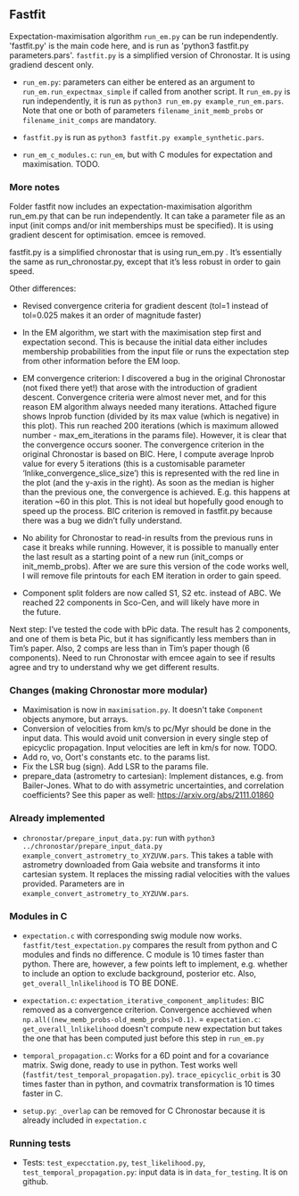 ## Fastfit
Expectation-maximisation algorithm `run_em.py` can be run independently. 'fastfit.py' is the main code here, and is run as 'python3 fastfit.py parameters.pars'. `fastfit.py` is a simplified version of Chronostar. It is using gradiend descent only.

- `run_em.py`: parameters can either be entered as an argument to `run_em.run_expectmax_simple` if called from another script. It `run_em.py` is run independently, it is run as `python3 run_em.py example_run_em.pars`. Note that one or both of parameters `filename_init_memb_probs` or `filename_init_comps` are mandatory.

- `fastfit.py` is run as `python3 fastfit.py example_synthetic.pars`. 

- `run_em_c_modules.c`: `run_em`, but with C modules for expectation and maximisation. TODO.


### More notes
Folder fastfit now includes an expectation-maximisation algorithm run_em.py that can be run independently. It can take a parameter file as an input (init comps and/or init memberships must be specified). It is using gradient descent for optimisation. emcee is removed.

fastfit.py  is a simplified chronostar that is using run_em.py . It’s essentially the same as run_chronostar.py, except that it’s less robust in order to gain speed.

Other differences:
- Revised convergence criteria for gradient descent (tol=1 instead of tol=0.025 makes it an order of magnitude faster)
- In the EM algorithm, we start with the maximisation step first and expectation second. This is because the initial data either includes membership probabilities from the input file or runs the expectation step from other information before the EM loop.
- EM convergence criterion: I discovered a bug in the original Chronostar (not fixed there yet!) that arose with the introduction of gradient descent. Convergence criteria were almost never met, and for this reason EM algorithm always needed many iterations.
Attached figure shows lnprob function (divided by its max value (which is negative) in this plot). This run reached 200 iterations (which is maximum allowed number - max_em_iterations in the params file). However, it is clear that the convergence occurs sooner. The convergence criterion in the original Chronostar is based on BIC. Here, I compute average lnprob value for every 5 iterations (this is a customisable parameter ‘lnlike_convergence_slice_size’) this is represented with the red line in the plot (and the y-axis in the right). As soon as the median is higher than the previous one, the convergence is achieved. E.g. this happens at iteration ~60 in this plot. This is not ideal but hopefully good enough to speed up the process. BIC criterion is removed in fastfit.py because there was a bug we didn’t fully understand.

- No ability for Chronostar to read-in results from the previous runs in case it breaks while running. However, it is possible to manually enter the last result as a starting point of a new run (init_comps or init_memb_probs). After we are sure this version of the code works well, I will remove file printouts for each EM iteration in order to gain speed.

- Component split folders are now called S1, S2 etc. instead of ABC. We reached 22 components in Sco-Cen, and will likely have more in the future.

Next step:
I’ve tested the code with bPic data. The result has 2 components, and one of them is beta Pic, but it has significantly less members than in Tim’s paper. Also, 2 comps are less than in Tim’s paper though (6 components). Need to run Chronostar with emcee again to see if results agree and try to understand why we get different results.




### Changes (making Chronostar more modular)
- Maximisation is now in `maximisation.py`. It doesn't take `Component` objects anymore, but arrays. 
- Conversion of velocities from km/s to pc/Myr should be done in the input data. This would avoid unit conversion in every single step of epicyclic propagation. Input velocities are left in km/s for now. TODO.
- Add ro, vo, Oort's constants etc. to the params list.
- Fix the LSR bug (sign). Add LSR to the params file.
- prepare_data (astrometry to cartesian): Implement distances, e.g. from Bailer-Jones. What to do with assymetric uncertainties, and correlation coefficients? See this paper as well: https://arxiv.org/abs/2111.01860

### Already implemented
- `chronostar/prepare_input_data.py`: run with `python3 ../chronostar/prepare_input_data.py example_convert_astrometry_to_XYZUVW.pars`. This takes a table with astrometry downloaded from Gaia website and transforms it into cartesian system. It replaces the missing radial velocities with the values provided. Parameters are in `example_convert_astrometry_to_XYZUVW.pars`.

### Modules in C
- `expectation.c` with corresponding swig module now works. `fastfit/test_expectation.py` compares the result from python and C modules and finds no difference. C module is 10 times faster than python. There are, however, a few points left to implement, e.g. whether to include an option to exclude background, posterior etc. Also, `get_overall_lnlikelihood` is TO BE DONE.
- `expectation.c`: `expectation_iterative_component_amplitudes`: BIC removed as a convergence criterion. Convergence acchieved when `np.all((new_memb_probs-old_memb_probs)<0.1)`.
= `expectation.c`: `get_overall_lnlikelihood` doesn't compute new expectation but takes the one that has been computed just before this step in `run_em.py`

- `temporal_propagation.c`: Works for a 6D point and for a covariance matrix. Swig done, ready to use in python. Test works well (`fastfit/test_temporal_propagation.py`). `trace_epicyclic_orbit` is 30 times faster than in python, and covmatrix transformation is 10 times faster in C.

- `setup.py`: `_overlap` can be removed for C Chronostar because it is already included in `expectation.c`

### Running tests
- Tests: `test_expecctation.py`, `test_likelihood.py`, `test_temporal_propagation.py`: input data is in `data_for_testing`. It is on github.
